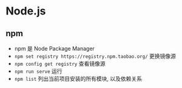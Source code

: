 
# Node.js

## npm

- npm 是 Node Package Manager
- `npm set registry https://registry.npm.taobao.org/` 更换镜像源
- `npm config get registry` 查看镜像源
- `npm run serve` 运行
- `npm list` 列出当前项目安装的所有模块, 以及依赖关系